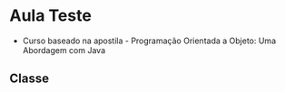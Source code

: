 # Aula Teste

* Curso baseado na apostila - Programação Orientada a Objeto: Uma Abordagem com Java

## Classe 